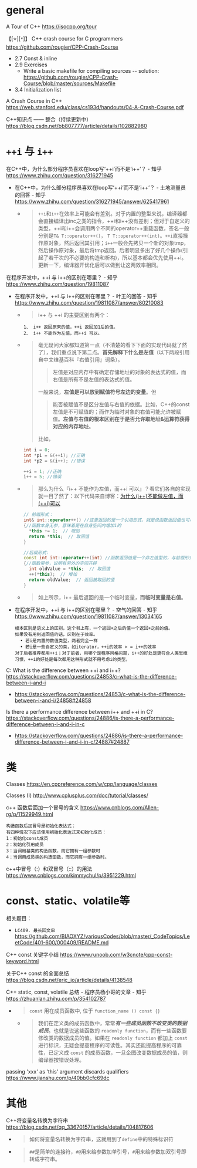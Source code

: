 
# general

A Tour of C++ https://isocpp.org/tour

【[:star:][`*`]】 C++ crash course for C programmers https://github.com/rougier/CPP-Crash-Course
- 2.7 Const & inline
- 2.9 Exercises
  * Write a basic makefile for compiling sources -- solution: https://github.com/rougier/CPP-Crash-Course/blob/master/sources/Makefile
- 3.4 Initialization list

A Crash Course in C++ https://web.stanford.edu/class/cs193d/handouts/04-A-Crash-Course.pdf

C++知识点 —— 整合（持续更新中） https://blog.csdn.net/bb807777/article/details/102882980

# `++i` 与 `i++`

在C++中，为什么部分程序员喜欢在loop写‘++i’而不是‘i++’？ - 知乎 https://www.zhihu.com/question/316271945
- 在C++中，为什么部分程序员喜欢在loop写‘++i’而不是‘i++’？ - 土地测量员的回答 - 知乎 https://www.zhihu.com/question/316271945/answer/625417961
  * > `++i`和`i++`在效率上可能会有差别。对于内置的整型来说，编译器都会直接编译出inc之类的指令，++i和i++没有差别；但对于自定义的类型，++i和i++会调用两个不同的operator++重载函数，签名一般分别是`T& T::operator++()`， `T T::operator++(int)`。`++i`直接操作原对象，然后返回其引用；`i++`一般会先拷贝一个新的对象tmp，然后操作原对象，最后将tmp返回。后者明显多出了好几个操作(引起了若干次的不必要的构造和析构)，所以基本都会优先使用++i。更新一下，编译器开优化后可以做到让这两效率相同。

在程序开发中，++i 与 i++的区别在哪里？ - 知乎 https://www.zhihu.com/question/19811087
- 在程序开发中，++i 与 i++的区别在哪里？ - 叶王的回答 - 知乎 https://www.zhihu.com/question/19811087/answer/80210083
  * > i++ 与 ++i 的主要区别有两个：
    ```console
    1、 i++ 返回原来的值，++i 返回加1后的值。
    2、 i++ 不能作为左值，而++i 可以。
    ```
  * > 毫无疑问大家都知道第一点（不清楚的看下下面的实现代码就了然了），我们重点说下第二点。**首先解释下什么是左值**（以下两段引用自中文维基百科『右值引用』词条）。
    >> 左值是对应内存中有确定存储地址的对象的表达式的值，而右值是所有不是左值的表达式的值。
    >
    > 一般来说，**左值是可以放到赋值符号左边的变量**。但
    >> 能否被赋值不是区分左值与右值的依据。比如，C++的const左值是不可赋值的；而作为临时对象的右值可能允许被赋值。**左值与右值的根本区别在于是否允许取地址&运算符获得对应的内存地址**。
    >
    > 比如，
    ```cpp
    int i = 0;
    int *p1 = &(++i); //正确
    int *p2 = &(i++); //错误
    
    ++i = 1; //正确
    i++ = 5; //错误
    ```
  * > 那么为什么『i++ 不能作为左值，而++i 可以』？看它们各自的实现就一目了然了：以下代码来自博客：[为什么(i++)不能做左值，而(++i)可以](https://blog.csdn.net/zlhy_/article/details/8349300)
    ```cpp
    // 前缀形式：
    int& int::operator++() //这里返回的是一个引用形式，就是说函数返回值也可以作为一个左值使用
    {//函数本身无参，意味着是在自身空间内增加1的
      *this += 1;  // 增加
      return *this;  // 取回值
    }

    //后缀形式:
    const int int::operator++(int) //函数返回值是一个非左值型的，与前缀形式的差别所在。
    {//函数带参，说明有另外的空间开辟
      int oldValue = *this;  // 取回值
      ++(*this);  // 增加
      return oldValue;  // 返回被取回的值
    }
    ```
  * > 如上所示，i++ 最后返回的是一个临时变量，而**临时变量是右值**。
- 在程序开发中，++i 与 i++的区别在哪里？ - 空气的回答 - 知乎 https://www.zhihu.com/question/19811087/answer/13034165
  ```console
  根本区别是语义上的区别，这个书上有，一个返回+之后的值一个返回+之前的值。
  如果没有用到返回值的话，区别在于效率。 
    • 若i是内置的数值类型，两者完全一样 
    • 若i是一些自定义的类，如iterator，++i的效率 > = i++的效率 
  对于后者推荐都用++i；对于前者，用哪个是程序风格问题，i++的好处是更符合人类思维习惯，++i的好处是每次都用这种形式就不用考虑i的类型。
  ```

C: What is the difference between ++i and i++? https://stackoverflow.com/questions/24853/c-what-is-the-difference-between-i-and-i
- https://stackoverflow.com/questions/24853/c-what-is-the-difference-between-i-and-i/24858#24858

Is there a performance difference between i++ and ++i in C? https://stackoverflow.com/questions/24886/is-there-a-performance-difference-between-i-and-i-in-c
- https://stackoverflow.com/questions/24886/is-there-a-performance-difference-between-i-and-i-in-c/24887#24887

# 类

Classes https://en.cppreference.com/w/cpp/language/classes

Classes (I) http://www.cplusplus.com/doc/tutorial/classes/

c++ 函数后面加一个冒号的含义 https://www.cnblogs.com/Allen-rg/p/11529949.html
```console
构造函数后加冒号是初始化表达式：
有四种情况下应该使用初始化表达式来初始化成员：
1：初始化const成员
2：初始化引用成员
3：当调用基类的构造函数，而它拥有一组参数时
4：当调用成员类的构造函数，而它拥有一组参数时。
```

c++中冒号（:）和双冒号（::）的用法 https://www.cnblogs.com/kimmychul/p/3951229.html

# const、static、volatile等

相关题目：
- `LC409. 最长回文串` https://github.com/BIAOXYZ/variousCodes/blob/master/_CodeTopics/LeetCode/401-600/000409/README.md

C++ const 关键字小结 https://www.runoob.com/w3cnote/cpp-const-keyword.html

关于C++ const 的全面总结 https://blog.csdn.net/eric_jo/article/details/4138548

C++ static, const, volatile 总结 - 程序员杨小哥的文章 - 知乎 https://zhuanlan.zhihu.com/p/354102787
- > `const` 用在成员函数中, 位于 `function_name () const {}`
  * > 我们在定义类的成员函数中，常常***有一些成员函数不改变类的数据成员***。也就是说这些函数的 `readonly function`，而有一些函数要修改类的数据成员的值。如果在 `readonly function` 都加上 `const` 进行标识，无疑会提高程序的可读性。其实还能提高程序的可靠性，已定义成 `const` 的成员函数，一旦企图改变数据成员的值，则编译器按错误处理。

passing 'xxx' as 'this' argument discards qualifiers https://www.jianshu.com/p/40bb0cfc69dc

# 其他

C++将变量名转换为字符串 https://blog.csdn.net/qq_33670157/article/details/104817606
- > 如何将变量名转换为字符串，这就用到了`define`中的特殊标识符
- > `##`是简单的连接符，`#@`用来给参数加单引号，`#`用来给参数加双引号即转成字符串。
